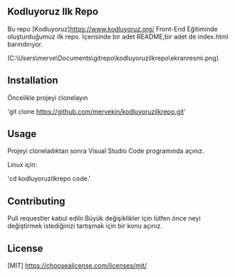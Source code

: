 ## Kodluyoruz Ilk Repo

Bu repo [Kodluyoruz]https://www.kodluyoruz.org/ Front-End Eğitiminde oluşturduğumuz ilk repo. İçerisinde bir adet README,bir adet de index.html barındırıyor.

(C:\Users\merve\Documents\gitrepo\kodluyoruzilkrepo\ekranresmi.png)

## Installation

Öncelikle projeyi clonelayın

'git clone https://github.com/mervekin/kodluyoruzilkrepo.git'

## Usage

Projeyi cloneladıktan sonra Visual Studio Code programında açınız.

Linux için:

'cd kodluyoruzilkrepo
code.'

## Contributing

Pull requestler kabul edilir.Büyük değişiklikler için lütfen önce neyi değiştirmek istediğinizi tartışmak için bir konu açınız.

## License

[MIT] https://choosealicense.com/licenses/mit/
